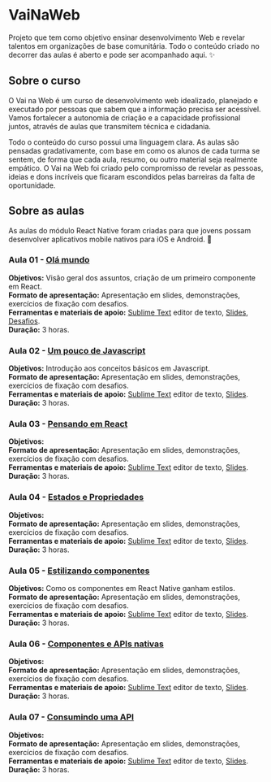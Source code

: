 # VaiNaWeb

Projeto que tem como objetivo ensinar desenvolvimento Web e revelar talentos em organizações de base comunitária. Todo o conteúdo criado no decorrer das aulas é aberto e pode ser acompanhado aqui. :sparkles:

## Sobre o curso

O Vai na Web é um curso de desenvolvimento web idealizado, planejado e executado por pessoas que sabem que a informação precisa ser acessível. Vamos fortalecer a autonomia de criação e a capacidade profissional juntos, através de aulas que transmitem técnica e cidadania.

Todo o conteúdo do curso possui uma linguagem clara. As aulas são pensadas gradativamente, com base em como os alunos de cada turma se sentem, de forma que cada aula, resumo, ou outro material seja realmente empático. O Vai na Web foi criado pelo compromisso de revelar as pessoas, ideias e dons incríveis que ficaram escondidos pelas barreiras da falta de oportunidade.

## Sobre as aulas

As aulas do módulo React Native foram criadas para que jovens possam desenvolver aplicativos mobile nativos para iOS e Android. :rocket:

### Aula 01 - [Olá mundo](aulas/aula01/aula.md)

**Objetivos:** Visão geral dos assuntos, criação de um primeiro componente em React. <br>
**Formato de apresentação:** Apresentação em slides, demonstrações, exercícios de fixação com desafios. <br>
**Ferramentas e materiais de apoio:** [Sublime Text](http://www.sublimetext.com/) editor de texto, [Slides](https://slides.com/vainaweb/react-native-01/), [Desafios](aulas/aula01/desafios.md).<br>
**Duração:** 3 horas.

### Aula 02 - [Um pouco de Javascript](aulas/aula02/aula.md)

**Objetivos:** Introdução aos conceitos básicos em Javascript. <br>
**Formato de apresentação:** Apresentação em slides, demonstrações, exercícios de fixação com desafios. <br>
**Ferramentas e materiais de apoio:** [Sublime Text](http://www.sublimetext.com/) editor de texto, [Slides](https://slides.com/vainaweb/react-native-02/).<br>
**Duração:** 3 horas.

### Aula 03 - [Pensando em React](aulas/aula03/aula.md)

**Objetivos:** <br>
**Formato de apresentação:** Apresentação em slides, demonstrações, exercícios de fixação com desafios. <br>
**Ferramentas e materiais de apoio:** [Sublime Text](http://www.sublimetext.com/) editor de texto, [Slides](https://slides.com/vainaweb/react-native-03/).<br>
**Duração:** 3 horas.

### Aula 04 - [Estados e Propriedades](aulas/aula04/aula.md)

**Objetivos:** <br>
**Formato de apresentação:** Apresentação em slides, demonstrações, exercícios de fixação com desafios. <br>
**Ferramentas e materiais de apoio:** [Sublime Text](http://www.sublimetext.com/) editor de texto, [Slides](https://slides.com/vainaweb/react-native-04/).<br>
**Duração:** 3 horas.

### Aula 05 - [Estilizando componentes](aulas/aula05/aula.md)

**Objetivos:** Como os componentes em React Native ganham estilos.<br>
**Formato de apresentação:** Apresentação em slides, demonstrações, exercícios de fixação com desafios. <br>
**Ferramentas e materiais de apoio:** [Sublime Text](http://www.sublimetext.com/) editor de texto, [Slides](https://slides.com/vainaweb/react-native-05/).<br>
**Duração:** 3 horas.

### Aula 06 - [Componentes e APIs nativas](aulas/aula06/aula.md)

**Objetivos:** <br>
**Formato de apresentação:** Apresentação em slides, demonstrações, exercícios de fixação com desafios. <br>
**Ferramentas e materiais de apoio:** [Sublime Text](http://www.sublimetext.com/) editor de texto, [Slides](https://slides.com/vainaweb/react-native-06/).<br>
**Duração:** 3 horas.

### Aula 07 - [Consumindo uma API](aulas/aula07/aula.md)

**Objetivos:** <br>
**Formato de apresentação:** Apresentação em slides, demonstrações, exercícios de fixação com desafios. <br>
**Ferramentas e materiais de apoio:** [Sublime Text](http://www.sublimetext.com/) editor de texto, [Slides](https://slides.com/vainaweb/react-native-07/).<br>
**Duração:** 3 horas.

